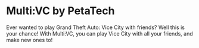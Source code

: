 # Multi:VC by PetaTech
Ever wanted to play Grand Theft Auto: Vice City with friends? Well this is your chance!
With Multi:VC, you can play Vice City with all your friends, and make new ones to!
